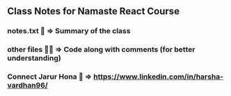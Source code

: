 ## Class Notes for Namaste React Course
### notes.txt 🚀 => Summary of the class
### other files 🧑‍💻 => Code along with comments (for better understanding)
### Connect Jarur Hona 🤩 => https://www.linkedin.com/in/harsha-vardhan96/
